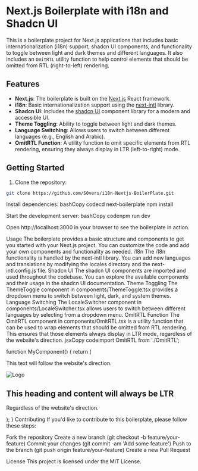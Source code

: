 # Next.js Boilerplate with i18n and Shadcn UI

This is a boilerplate project for Next.js applications that includes basic internationalization (i18n) support, shadcn UI components, and functionality to toggle between light and dark themes and different languages. It also includes an `OmitRTL` utility function to help control elements that should be omitted from RTL (right-to-left) rendering.

## Features

- **Next.js**: The boilerplate is built on the [Next.js](https://nextjs.org/) React framework.
- **i18n**: Basic internationalization support using the [next-intl](https://next-intl-docs.vercel.app/) library.
- **Shadcn UI**: Includes the [shadcn UI](https://ui.shadcn.com/) component library for a modern and accessible UI.
- **Theme Toggling**: Ability to toggle between light and dark themes.
- **Language Switching**: Allows users to switch between different languages (e.g., English and Arabic).
- **OmitRTL Function**: A utility function to omit specific elements from RTL rendering, ensuring they always display in LTR (left-to-right) mode.

## Getting Started

1. Clone the repository:

```bash
git clone https://github.com/S0vers/i18n-Nextjs-BoilerPlate.git
```

Install dependencies:
bashCopy codecd next-boilerplate
npm install

Start the development server:
bashCopy codenpm run dev

Open http://localhost:3000 in your browser to see the boilerplate in action.

Usage
The boilerplate provides a basic structure and components to get you started with your Next.js project. You can customize the code and add your own components and functionality as needed.
i18n
The i18n functionality is handled by the next-intl library. You can add new languages and translations by modifying the locales directory and the next-intl.config.js file.
Shadcn UI
The shadcn UI components are imported and used throughout the codebase. You can explore the available components and their usage in the shadcn UI documentation.
Theme Toggling
The ThemeToggle component in components/ThemeToggle.tsx provides a dropdown menu to switch between light, dark, and system themes.
Language Switching
The LocaleSwitcher component in components/LocaleSwitcher.tsx allows users to switch between different languages by selecting from a dropdown menu.
OmitRTL Function
The OmitRTL component in components/OmitRTL.tsx is a utility function that can be used to wrap elements that should be omitted from RTL rendering. This ensures that those elements always display in LTR mode, regardless of the website's direction.
jsxCopy codeimport OmitRTL from './OmitRTL';

function MyComponent() {
return (

  <div>
    <p>This text will follow the website's direction.</p>
    <OmitRTL omitRTL={true}>
      <img src="/logo.png" alt="Logo" />
      <div>
        <h2>This heading and content will always be LTR</h2>
        <p>Regardless of the website's direction.</p>
      </div>
    </OmitRTL>
  </div>
);
}
Contributing
If you'd like to contribute to this boilerplate, please follow these steps:

Fork the repository
Create a new branch (git checkout -b feature/your-feature)
Commit your changes (git commit -am 'Add some feature')
Push to the branch (git push origin feature/your-feature)
Create a new Pull Request

License
This project is licensed under the MIT License.

```

```
